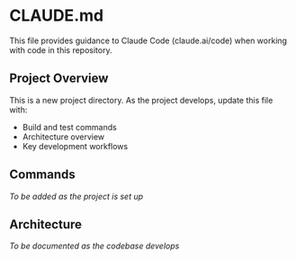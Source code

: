 # CLAUDE.md

This file provides guidance to Claude Code (claude.ai/code) when working with code in this repository.

## Project Overview

This is a new project directory. As the project develops, update this file with:
- Build and test commands
- Architecture overview
- Key development workflows

## Commands

*To be added as the project is set up*

## Architecture

*To be documented as the codebase develops*